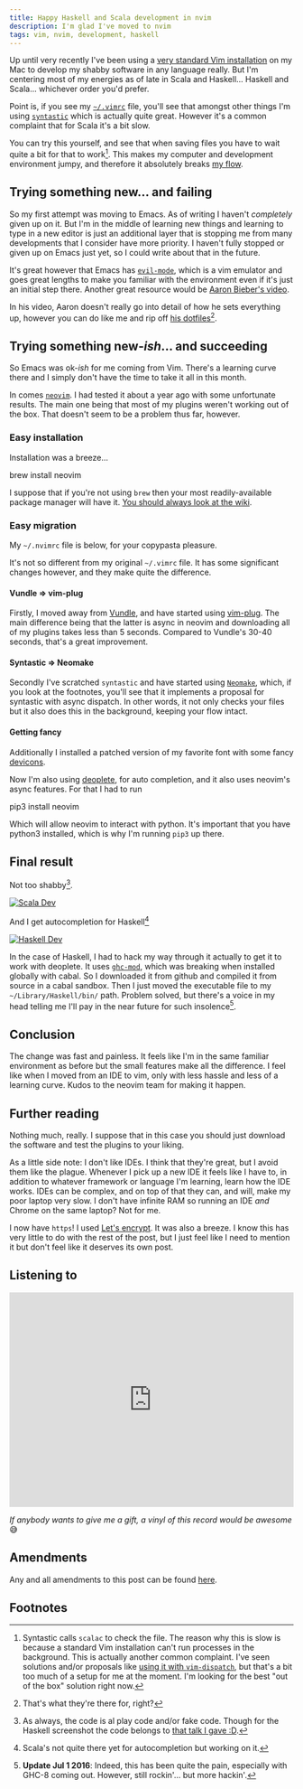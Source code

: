 ```yaml
---
title: Happy Haskell and Scala development in nvim
description: I'm glad I've moved to nvim
tags: vim, nvim, development, haskell
---
```


Up until very recently I've been using a
[very standard Vim installation](https://github.com/charlydagos/setup-my-mac/blob/master/dotfiles/vimrc)
on my Mac to develop my shabby software in any language really. But I'm
centering most of my energies as of late in Scala and Haskell... Haskell and
Scala... whichever order you'd prefer.

Point is, if you see my [`~/.vimrc`](https://github.com/charlydagos/setup-my-mac/blob/master/dotfiles/vimrc)
file, you'll see that amongst other things I'm
using [`syntastic`](https://github.com/scrooloose/syntastic) which is actually
quite great. However it's a common complaint that for Scala it's a bit slow.

You can try this yourself, and see that when saving files you have to wait
quite a bit for that to work[^scalac]. This makes my computer and development
environment jumpy, and therefore it absolutely breaks
[my flow](https://psygrammer.com/2011/02/10/the-flow-programming-in-ecstasy/).

## Trying something new... and failing

So my first attempt was moving to Emacs. As of writing I haven't _completely_
given up on it. But I'm in the middle of learning new things and learning to
type in a new editor is just an additional layer that is stopping me from many
developments that I consider have more priority. I haven't fully stopped or
given up on Emacs just yet, so I could write about that in the future.

It's great however that Emacs has [`evil-mode`](https://www.emacswiki.org/emacs/Evil),
which is a vim emulator and goes great lengths to make you familiar with the
environment even if it's just an initial step there. Another great resource
would be [Aaron Bieber's video](https://www.youtube.com/watch?v=JWD1Fpdd4Pc).

In his video, Aaron doesn't really go into detail of how he sets everything up,
however you can do like me and rip off
[his dotfiles](https://github.com/aaronbieber/dotfiles/)[^thereforthat].

## Trying something new-_ish_... and succeeding

So Emacs was ok-_ish_ for me coming from Vim. There's a learning curve there
and I simply don't have the time to take it all in this month.

In comes [`neovim`](https://neovim.io/). I had tested it about a year ago with
some unfortunate results. The main one being that most of my plugins weren't
working out of the box. That doesn't seem to be a problem thus far, however.

### Easy installation

Installation was a breeze...

<div class="success">
brew install neovim
</div>

I suppose that if you're not using `brew` then your most readily-available
package manager will have it.
[You should always look at the wiki](https://github.com/neovim/neovim/wiki/Installing-Neovim).

### Easy migration

My `~/.nvimrc` file is below, for your copypasta pleasure.

<script src="https://gist.github.com/charlydagos/ba9b5db4c55cf999f3c0d02088ccb94e.js"></script>

It's not so different from my original `~/.vimrc` file. It has
some significant changes however, and they make quite the difference.

#### Vundle ⇒ vim-plug

Firstly, I moved away from [Vundle](https://github.com/VundleVim/Vundle.vim),
and have started using [vim-plug](https://github.com/junegunn/vim-plug). The
main difference being that the latter is async in neovim and downloading
all of my plugins takes less than 5 seconds. Compared to Vundle's 30-40
seconds, that's a great improvement.

#### Syntastic ⇒ Neomake

Secondly I've scratched `syntastic` and have started using
[`Neomake`](https://github.com/neomake/neomake), which, if you look at the
footnotes, you'll see that it implements a proposal for syntastic with async
dispatch. In other words, it not only checks your files but it also does this
in the background, keeping your flow intact.

#### Getting fancy

Additionally I installed a patched version of my favorite font with some fancy
[devicons](https://github.com/ryanoasis/vim-devicons).

Now I'm also using [deoplete](https://github.com/Shougo/deoplete.nvim), for
auto completion, and it also uses neovim's async features. For that I had
to run

<div class="success">
pip3 install neovim
</div>

Which will allow neovim to interact with python. It's important that you have
python3 installed, which is why I'm running `pip3` up there.

## Final result

Not too shabby[^fakecode].

<a href="../images/posts_2016-05-26-scala.png">
<img src="../images/posts_2016-05-26-scala.png" alt="Scala Dev" />
</a>

And I get autocompletion for Haskell[^scalanotyet]

<a href="../images/posts_2016-05-26-haskell.png">
<img src="../images/posts_2016-05-26-haskell.png" alt="Haskell Dev" />
</a>

In the case of Haskell, I had to hack my way through it actually to get it
to work with deoplete. It uses [`ghc-mod`](https://github.com/DanielG/ghc-mod),
which was breaking when installed globally with cabal. So I downloaded it
from github and compiled it from source in a cabal sandbox. Then I just moved
the executable file to my `~/Library/Haskell/bin/` path. Problem solved, but
there's a voice in my head telling me I'll pay in the near future for such
insolence[^update].

## Conclusion

The change was fast and painless. It feels like I'm in the same familiar
environment as before but the small features make all the difference. I feel
like when I moved from an IDE to vim, only with less hassle and less of a
learning curve. Kudos to the neovim team for making it happen.

## Further reading

Nothing much, really. I suppose that in this case you should just download
the software and test the plugins to your liking.

As a little side note: I don't like IDEs. I think that they're great, but I
avoid them like the plague. Whenever I pick up a new IDE it feels like I have
to, in addition to whatever framework or language I'm learning, learn how the
IDE works. IDEs can be complex, and on top of that they can, and will, make
my poor laptop very slow. I don't have infinite RAM so running an IDE _and_
Chrome on the same laptop? Not for me.

I now have `https`! I used [Let's encrypt](https://letsencrypt.org/). It was
also a breeze. I know this has very little to do with the rest of the post,
but I just feel like I need to mention it but don't feel like it deserves its
own post.

## Listening to

<iframe src="https://embed.spotify.com/?uri=spotify%3Aalbum%3A1xKZBWQrVc2cG2We4DDbbW" width="100%" height="380" frameborder="0" allowtransparency="true"></iframe>

_If anybody wants to give me a gift, a vinyl of this record would be awesome_ 😅

## Amendments

Any and all amendments to this post can be found [here](https://github.com/charlydagos/blog/commits/master/posts/2016-05-26-happy-haskell-scala-development-in-nvim.markdown).

## Footnotes

[^scalac]: Syntastic calls `scalac` to check the file. The reason why this is
slow is because a standard Vim installation can't run processes in the
background. This is actually another common complaint. I've seen solutions
and/or proposals like [using it with `vim-dispatch`](https://github.com/scrooloose/syntastic/issues/699),
but that's a bit too much of a setup for me at the moment. I'm looking for the
best "out of the box" solution right now.
[^thereforthat]: That's what they're there for, right?
[^scalanotyet]: Scala's not quite there yet for autocompletion but working on
it.
[^fakecode]: As always, the code is al play code and/or fake code. Though
for the Haskell screenshot the code belongs to [that talk I gave :D](/posts/2016-05-25-typesafe-sql-at-haskellerz.html).
[^update]: **Update Jul 1 2016**: Indeed, this has been quite the pain, especially
with GHC-8 coming out. However, still rockin'... but more hackin'.
